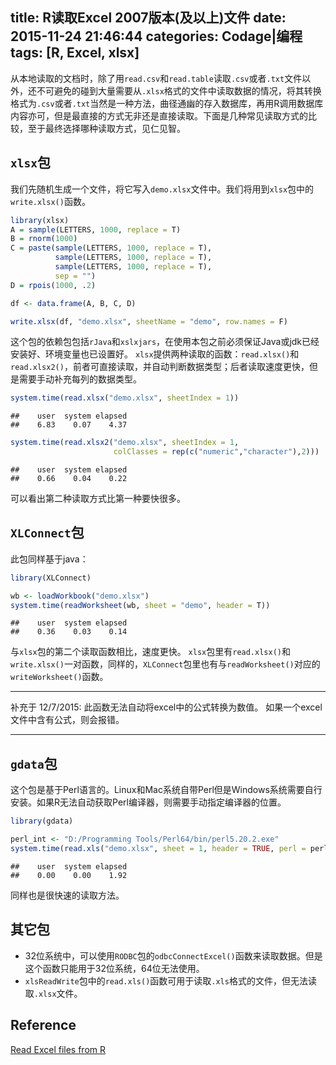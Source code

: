 title: R读取Excel 2007版本(及以上)文件
date: 2015-11-24 21:46:44
categories: Codage|编程
tags: [R, Excel, xlsx]
---

从本地读取的文档时，除了用`read.csv`和`read.table`读取`.csv`或者`.txt`文件以外，还不可避免的碰到大量需要从`.xlsx`格式的文件中读取数据的情况，将其转换格式为`.csv`或者`.txt`当然是一种方法，曲径通幽的存入数据库，再用R调用数据库内容亦可，但是最直接的方式无非还是直接读取。下面是几种常见读取方式的比较，至于最终选择哪种读取方式，见仁见智。

<!-- more -->

## `xlsx`包

我们先随机生成一个文件，将它写入`demo.xlsx`文件中。我们将用到`xlsx`包中的`write.xlsx()`函数。

``` r
library(xlsx)
A = sample(LETTERS, 1000, replace = T)
B = rnorm(1000)
C = paste(sample(LETTERS, 1000, replace = T),
          sample(LETTERS, 1000, replace = T),
          sample(LETTERS, 1000, replace = T),
          sep = "")
D = rpois(1000, .2)

df <- data.frame(A, B, C, D)

write.xlsx(df, "demo.xlsx", sheetName = "demo", row.names = F)
```

这个包的依赖包包括`rJava`和`xslxjars`，在使用本包之前必须保证Java或jdk已经安装好、环境变量也已设置好。
`xlsx`提供两种读取的函数：`read.xlsx()`和`read.xlsx2()`，前者可直接读取，并自动判断数据类型；后者读取速度更快，但是需要手动补充每列的数据类型。

``` r
system.time(read.xlsx("demo.xlsx", sheetIndex = 1))
```

    ##    user  system elapsed 
    ##    6.83    0.07    4.37

```r
system.time(read.xlsx2("demo.xlsx", sheetIndex = 1,
                       colClasses = rep(c("numeric","character"),2)))
```

    ##    user  system elapsed 
    ##    0.66    0.04    0.22

可以看出第二种读取方式比第一种要快很多。

## `XLConnect`包

此包同样基于java：

``` r
library(XLConnect)

wb <- loadWorkbook("demo.xlsx")
system.time(readWorksheet(wb, sheet = "demo", header = T))
```
    ##    user  system elapsed 
    ##    0.36    0.03    0.14

与`xlsx`包的第二个读取函数相比，速度更快。
`xlsx`包里有`read.xlsx()`和`write.xlsx()`一对函数，同样的，`XLConnect`包里也有与`readWorksheet()`对应的`writeWorksheet()`函数。

-----------------
补充于 12/7/2015:
此函数无法自动将excel中的公式转换为数值。
如果一个excel文件中含有公式，则会报错。

-----------------

## `gdata`包

这个包是基于Perl语言的。Linux和Mac系统自带Perl但是Windows系统需要自行安装。如果R无法自动获取Perl编译器，则需要手动指定编译器的位置。

``` r
library(gdata)

perl_int <- "D:/Programming Tools/Perl64/bin/perl5.20.2.exe"
system.time(read.xls("demo.xlsx", sheet = 1, header = TRUE, perl = perl_int))
```

    ##    user  system elapsed 
    ##    0.00    0.00    1.92

同样也是很快速的读取方法。

## 其它包

-   32位系统中，可以使用`RODBC`包的`odbcConnectExcel()`函数来读取数据。但是这个函数只能用于32位系统，64位无法使用。
-   `xlsReadWrite`包中的`read.xls()`函数可用于读取`.xls`格式的文件，但无法读取`.xlsx`文件。

Reference
---------

[Read Excel files from R](http://www.r-bloggers.com/read-excel-files-from-r/)
